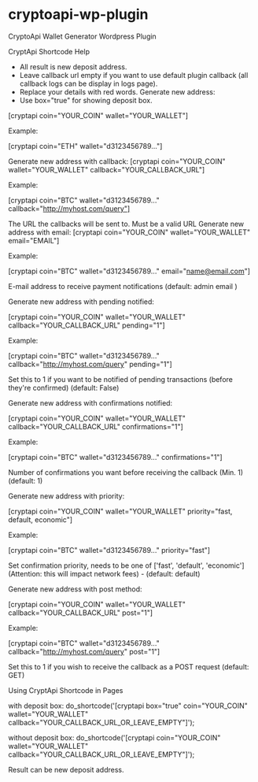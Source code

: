 # cryptoapi-wp-plugin
CryptoApi Wallet Generator Wordpress Plugin


CryptApi Shortcode Help


- All result is new deposit address.
- Leave callback url empty if you want to use default plugin callback (all callback logs can be display in logs page).
- Replace your details with red words.
Generate new address:
- Use box="true" for showing deposit box.

[cryptapi coin="YOUR_COIN" wallet="YOUR_WALLET"]

Example:

[cryptapi coin="ETH" wallet="d3123456789..."]

Generate new address with callback:
[cryptapi coin="YOUR_COIN" wallet="YOUR_WALLET" callback="YOUR_CALLBACK_URL"]

Example:

[cryptapi coin="BTC" wallet="d3123456789..." callback="http://myhost.com/query"]

The URL the callbacks will be sent to. Must be a valid URL
Generate new address with email:
[cryptapi coin="YOUR_COIN" wallet="YOUR_WALLET" email="EMAIL"]

Example:

[cryptapi coin="BTC" wallet="d3123456789..." email="name@email.com"]

E-mail address to receive payment notifications (default: admin email )

Generate new address with pending notified:

[cryptapi coin="YOUR_COIN" wallet="YOUR_WALLET" callback="YOUR_CALLBACK_URL" pending="1"]

Example:

[cryptapi coin="BTC" wallet="d3123456789..." callback="http://myhost.com/query" pending="1"]

Set this to 1 if you want to be notified of pending transactions (before they're confirmed) (default: False)

Generate new address with confirmations notified:

[cryptapi coin="YOUR_COIN" wallet="YOUR_WALLET" callback="YOUR_CALLBACK_URL" confirmations="1"]

Example:

[cryptapi coin="BTC" wallet="d3123456789..." confirmations="1"]

Number of confirmations you want before receiving the callback (Min. 1) (default: 1)

Generate new address with priority:

[cryptapi coin="YOUR_COIN" wallet="YOUR_WALLET" priority="fast, default, economic"]

Example:

[cryptapi coin="BTC" wallet="d3123456789..." priority="fast"]

Set confirmation priority, needs to be one of ['fast', 'default', 'economic'] (Attention: this will impact network fees) - (default: default)

Generate new address with post method:

[cryptapi coin="YOUR_COIN" wallet="YOUR_WALLET" callback="YOUR_CALLBACK_URL" post="1"]

Example:

[cryptapi coin="BTC" wallet="d3123456789..." callback="http://myhost.com/query" post="1"]

Set this to 1 if you wish to receive the callback as a POST request (default: GET)

Using CryptApi Shortcode in Pages

with deposit box:
do_shortcode('[cryptapi box="true" coin="YOUR_COIN" wallet="YOUR_WALLET" callback="YOUR_CALLBACK_URL_OR_LEAVE_EMPTY"]');

without deposit box:
do_shortcode('[cryptapi coin="YOUR_COIN" wallet="YOUR_WALLET" callback="YOUR_CALLBACK_URL_OR_LEAVE_EMPTY"]');

Result can be new deposit address.
